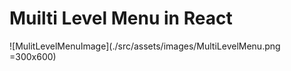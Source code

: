 # Muilti Level Menu in React

![MulitLevelMenuImage](./src/assets/images/MultiLevelMenu.png =300x600)

